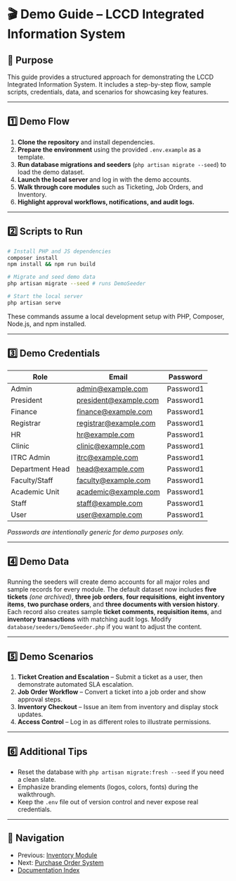 # 🎬 Demo Guide – LCCD Integrated Information System

## 🚀 Purpose
This guide provides a structured approach for demonstrating the LCCD Integrated Information System. It includes a step-by-step flow, sample scripts, credentials, data, and scenarios for showcasing key features.

---

## 1️⃣ Demo Flow
1. **Clone the repository** and install dependencies.
2. **Prepare the environment** using the provided `.env.example` as a template.
3. **Run database migrations and seeders** (`php artisan migrate --seed`) to load the demo dataset.
4. **Launch the local server** and log in with the demo accounts.
5. **Walk through core modules** such as Ticketing, Job Orders, and Inventory.
6. **Highlight approval workflows, notifications, and audit logs.**

---

## 2️⃣ Scripts to Run
```bash
# Install PHP and JS dependencies
composer install
npm install && npm run build

# Migrate and seed demo data
php artisan migrate --seed # runs DemoSeeder

# Start the local server
php artisan serve
```
These commands assume a local development setup with PHP, Composer, Node.js, and npm installed.

---

## 3️⃣ Demo Credentials
| Role  | Email               | Password |
|-------|---------------------|----------|
| Admin        | admin@example.com      | Password1 |
| President    | president@example.com  | Password1 |
| Finance      | finance@example.com    | Password1 |
| Registrar    | registrar@example.com  | Password1 |
| HR           | hr@example.com         | Password1 |
| Clinic       | clinic@example.com     | Password1 |
| ITRC Admin   | itrc@example.com       | Password1 |
| Department Head | head@example.com    | Password1 |
| Faculty/Staff| faculty@example.com    | Password1 |
| Academic Unit| academic@example.com   | Password1 |
| Staff        | staff@example.com      | Password1 |
| User         | user@example.com       | Password1 |

*Passwords are intentionally generic for demo purposes only.*

---

## 4️⃣ Demo Data
Running the seeders will create demo accounts for all major roles and sample records for every module. The default dataset now includes **five tickets** *(one archived)*, **three job orders**, **four requisitions**, **eight inventory items**, **two purchase orders**, and **three documents with version history**. Each record also creates sample **ticket comments**, **requisition items**, and **inventory transactions** with matching audit logs. Modify `database/seeders/DemoSeeder.php` if you want to adjust the content.

---

## 5️⃣ Demo Scenarios
1. **Ticket Creation and Escalation** – Submit a ticket as a user, then demonstrate automated SLA escalation.
2. **Job Order Workflow** – Convert a ticket into a job order and show approval steps.
3. **Inventory Checkout** – Issue an item from inventory and display stock updates.
4. **Access Control** – Log in as different roles to illustrate permissions.

---

## 6️⃣ Additional Tips
- Reset the database with `php artisan migrate:fresh --seed` if you need a clean slate.
- Emphasize branding elements (logos, colors, fonts) during the walkthrough.
- Keep the `.env` file out of version control and never expose real credentials.


---

## 🚀 Navigation
- Previous: [Inventory Module](inventory-module.md)
- Next: [Purchase Order System](purchase-order-module.md)
- [Documentation Index](README.md)
